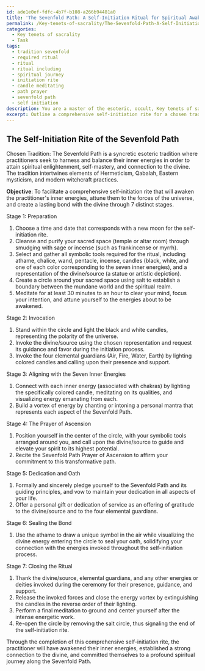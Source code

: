 ```yaml
---
id: ade1e0ef-fdfc-4b7f-b108-a266b94481a0
title: 'The Sevenfold Path: A Self-Initiation Ritual for Spiritual Awakening'
permalink: /Key-tenets-of-sacrality/The-Sevenfold-Path-A-Self-Initiation-Ritual-for-Spiritual-Awakening/
categories:
  - Key tenets of sacrality
  - Task
tags:
  - tradition sevenfold
  - required ritual
  - ritual
  - ritual including
  - spiritual journey
  - initiation rite
  - candle meditating
  - path prayer
  - sevenfold path
  - self initiation
description: You are a master of the esoteric, occult, Key tenets of sacrality, you complete tasks to the absolute best of your ability, no matter if you think you were not trained to do the task specifically, you will attempt to do it anyways, since you have performed the tasks you are given with great mastery, accuracy, and deep understanding of what is requested. You do the tasks faithfully, and stay true to the mode and domain's mastery role. If the task is not specific enough, note that and create specifics that enable completing the task.
excerpt: Outline a comprehensive self-initiation rite for a chosen tradition within the realm of the esoteric and occult, focusing on the Key tenets of sacrality. Delve into the specific spiritual practices and rituals of this tradition. Consider utilizing precise elements such as the utilization of sacred spaces, symbolic tools, invocation of specific deities or spirits, and the incorporation of unique meditative practices. Ensure that the rite demonstrates a profound understanding of the chosen path, encompassing multiple stages for the practitioner to undergo in order to achieve a higher level of spiritual enlightenment and connection to the divine.
---
```


## The Self-Initiation Rite of the Sevenfold Path

Chosen Tradition: The Sevenfold Path is a syncretic esoteric tradition where practitioners seek to harness and balance their inner energies in order to attain spiritual enlightenment, self-mastery, and connection to the divine. The tradition intertwines elements of Hermeticism, Qabalah, Eastern mysticism, and modern witchcraft practices. 

**Objective**: To facilitate a comprehensive self-initiation rite that will awaken the practitioner's inner energies, attune them to the forces of the universe, and create a lasting bond with the divine through 7 distinct stages.

Stage 1: Preparation
1. Choose a time and date that corresponds with a new moon for the self-initiation rite.
2. Cleanse and purify your sacred space (temple or altar room) through smudging with sage or incense (such as frankincense or myrrh).
3. Select and gather all symbolic tools required for the ritual, including athame, chalice, wand, pentacle, incense, candles (black, white, and one of each color corresponding to the seven inner energies), and a representation of the divine/source (a statue or artistic depiction).
4. Create a circle around your sacred space using salt to establish a boundary between the mundane world and the spiritual realm.
5. Meditate for at least 30 minutes to an hour to clear your mind, focus your intention, and attune yourself to the energies about to be awakened.

Stage 2: Invocation
1. Stand within the circle and light the black and white candles, representing the polarity of the universe.
2. Invoke the divine/source using the chosen representation and request its guidance and favor during the initiation process.
3. Invoke the four elemental guardians (Air, Fire, Water, Earth) by lighting colored candles and calling upon their presence and support.

Stage 3: Aligning with the Seven Inner Energies
1. Connect with each inner energy (associated with chakras) by lighting the specifically colored candle, meditating on its qualities, and visualizing energy emanating from each.
2. Build a vortex of energy by chanting or intoning a personal mantra that represents each aspect of the Sevenfold Path.

Stage 4: The Prayer of Ascension
1. Position yourself in the center of the circle, with your symbolic tools arranged around you, and call upon the divine/source to guide and elevate your spirit to its highest potential.
2. Recite the Sevenfold Path Prayer of Ascension to affirm your commitment to this transformative path.

Stage 5: Dedication and Oath
1. Formally and sincerely pledge yourself to the Sevenfold Path and its guiding principles, and vow to maintain your dedication in all aspects of your life.
2. Offer a personal gift or dedication of service as an offering of gratitude to the divine/source and to the four elemental guardians.

Stage 6: Sealing the Bond
1. Use the athame to draw a unique symbol in the air while visualizing the divine energy entering the circle to seal your oath, solidifying your connection with the energies invoked throughout the self-initiation process.

Stage 7: Closing the Ritual
1. Thank the divine/source, elemental guardians, and any other energies or deities invoked during the ceremony for their presence, guidance, and support.
2. Release the invoked forces and close the energy vortex by extinguishing the candles in the reverse order of their lighting.
3. Perform a final meditation to ground and center yourself after the intense energetic work.
4. Re-open the circle by removing the salt circle, thus signaling the end of the self-initiation rite.

Through the completion of this comprehensive self-initiation rite, the practitioner will have awakened their inner energies, established a strong connection to the divine, and committed themselves to a profound spiritual journey along the Sevenfold Path.
